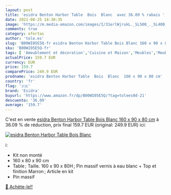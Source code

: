 ```yaml
---
layout: post
title: 'esidra Benton Harbor Table  Bois  Blanc  avec 36.09 % rabais '
date: 2021-08-25 14:30:35
image: 'https://m.media-amazon.com/images/I/31erlWjrukL._SL500_._SL400_.jpg'
comments: true
category: ofertas
author: 'tole.es'
slug: 'B00WI05E5Q-fr esidra Benton Harbor Table Bois Blanc 160 x 90 x 80 cm'
sku: 'B00WI05E5Q-fr'
tags: [ 'Ameublement et décoration','Cuisine et Maison','Meubles','Meubles de salle à manger','Tables de salle à manger','esidra', ]
actualPrice: 159.7 EUR
currency: EUR
price: 159.7
comparePrice: 249.9 EUR
prodname: 'esidra Benton Harbor Table  Bois  Blanc  160 x 90 x 80 cm'
country: 'fr'
flag: '🇫🇷'
brand: 'Esidra'
buyurl: 'https://www.amazon.fr/dp/B00WI05E5Q/?tag=tolees0d-21'
descuento: '36.09'
average: '159.7'
---
```


C'est en vente [esidra Benton Harbor Table  Bois  Blanc  160 x 90 x 80 cm](https://www.amazon.fr/dp/B00WI05E5Q/?tag=tolees0d-21)  à  36.09 % de réduction, prix final  159.7 EUR (original: 249.9 EUR) ici:

[![esidra Benton Harbor Table  Bois  Blanc ](https://m.media-amazon.com/images/I/31erlWjrukL._SL500_._SL400_.jpg)](https://www.amazon.fr/dp/B00WI05E5Q/?tag=tolees0d-21)

ℹ️:

- Kit non monté
- 160 x 80 x 90 cm
- Table ; Taille. 160 x 90 x 80H ; Pin massif vernis à eau blanc + Top et finition Marron ; Article en kit
- Pin massif

[🛒 Achète-le!!](https://www.amazon.fr/dp/B00WI05E5Q/?tag=tolees0d-21)
